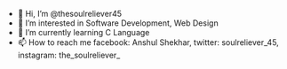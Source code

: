 - 👋 Hi, I’m @thesoulreliever45
- 👀 I’m interested in Software Development, Web Design
- 🌱 I’m currently learning C Language
- 📫 How to reach me facebook: Anshul Shekhar, twitter: soulreliever_45, instagram: the_soulreliever_

<!---
thesoulreliever45/thesoulreliever45 is a ✨ special ✨ repository because its `README.md` (this file) appears on your GitHub profile.
You can click the Preview link to take a look at your changes.
--->
